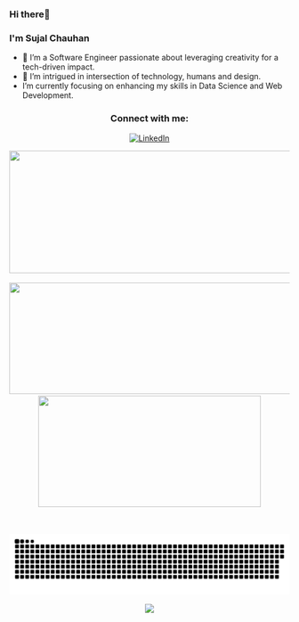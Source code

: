 ### Hi there👋 
### I'm Sujal Chauhan
<!--
**laiyumi/laiyumi** is a ✨ _special_ ✨ repository because its `README.md` (this file) appears on your GitHub profile.
-->

- 🌽 I’m a Software Engineer passionate about leveraging creativity for a tech-driven impact.
- 👀 I’m intrigued in intersection of technology, humans and design.
- I’m currently focusing on enhancing my skills in Data Science and Web Development.

<div style="text-align: center;">
  <h3>Connect with me:</h3>

  <p>
    <a href="https://www.linkedin.com/in/sujal-chauhan-041103sc/" target="_blank">
      <img src="https://raw.githubusercontent.com/rahuldkjain/github-profile-readme-generator/master/src/images/icons/Social/linked-in-alt.svg" alt="LinkedIn" height="30" width="40" />
    </a>
  </p>

<p align="center">
  <img width="800" height="220" src="https://streak-stats.demolab.com?user=SujalChauhan04&theme=highcontrast&hide_border=true&border_radius=5&card_width=800">
</p>

<p align="center">
  <img width="600" height="200" src="https://github-readme-stats.vercel.app/api?username=SujalChauhan04&show_icons=true&theme=vision-friendly-dark">
  <img width="400" height="200" src="https://github-readme-stats.vercel.app/api/top-langs/?username=SujalChauhan04&size_weight=0.0005&count_weight=0.3&layout=compact&theme=vision-friendly-dark">
</p>
 


<div id="header" align="center">
  <img src="https://komarev.com/ghpvc/?username=SujalChauhan04&style=for-the-badge&color=orange" alt=""/>
</div>


  
 <p align="center">
 <img width="1000" src="github-snake.svg" alt="snake"/>
 </p>

 
<p align="center">
     <img src="https://capsule-render.vercel.app/api?type=waving&color=gradient&height=100&section=footer"/>
</p>

